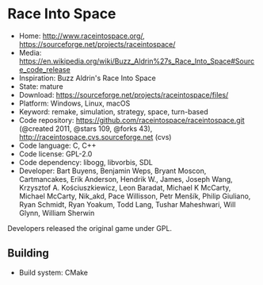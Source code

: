 # Race Into Space

- Home: http://www.raceintospace.org/, https://sourceforge.net/projects/raceintospace/
- Media: https://en.wikipedia.org/wiki/Buzz_Aldrin%27s_Race_Into_Space#Source_code_release
- Inspiration: Buzz Aldrin's Race Into Space
- State: mature
- Download: https://sourceforge.net/projects/raceintospace/files/
- Platform: Windows, Linux, macOS
- Keyword: remake, simulation, strategy, space, turn-based
- Code repository: https://github.com/raceintospace/raceintospace.git (@created 2011, @stars 109, @forks 43), http://raceintospace.cvs.sourceforge.net (cvs)
- Code language: C, C++
- Code license: GPL-2.0
- Code dependency: libogg, libvorbis, SDL
- Developer: Bart Buyens, Benjamin Weps, Bryant Moscon, Cartmancakes, Erik Anderson, Hendrik W., James, Joseph Wang, Krzysztof A. Kościuszkiewicz, Leon Baradat, Michael K McCarty, Michael McCarty, Nik_akd, Pace Willisson, Petr Menšík, Philip Giuliano, Ryan Schmidt, Ryan Yoakum, Todd Lang, Tushar Maheshwari, Will Glynn, William Sherwin

Developers released the original game under GPL.

## Building

- Build system: CMake
